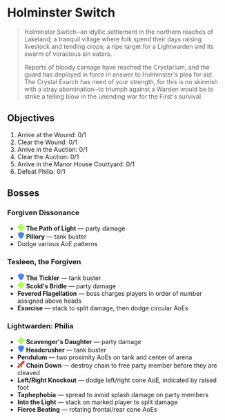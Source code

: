 # Holminster Switch

> Holminster Switch─an idyllic settlement in the northern reaches of Lakeland; a tranquil village where folk spend their days raising livestock and tending crops; a ripe target for a Lightwarden and its swarm of voracious sin eaters.
>
> Reports of bloody carnage have reached the Crystarium, and the guard has deployed in force in answer to Holminster's plea for aid. The Crystal Exarch has need of your strength, for this is no skirmish with a stray abomination─to triumph against a Warden would be to strike a telling blow in the unending war for the First's survival.

## Objectives

1. Arrive at the Wound: 0/1
2. Clear the Wound: 0/1
3. Arrive in the Auction: 0/1
4. Clear the Auction: 0/1
5. Arrive in the Manor House Courtyard: 0/1
6. Defeat Philia: 0/1

## Bosses

### Forgiven Dissonance

- ![](/assets/icons/role-healer.png) **The Path of Light** — party damage
- ![](/assets/icons/role-tank.png) **Pillory** — tank buster
- Dodge various AoE patterns

### Tesleen, the Forgiven

- ![](/assets/icons/role-tank.png) **The Tickler** — tank buster
- ![](/assets/icons/role-healer.png) **Scold's Bridle** — party damage
- **Fevered Flagellation** — boss charges players in order of number assigned above heads
- **Exorcise** — stack to split damage, then dodge circular AoEs

### Lightwarden: Philia

- ![](/assets/icons/role-healer.png) **Scavenger's Daughter** — party damage
- ![](/assets/icons/role-tank.png) **Headcrusher** — tank buster
- **Pendulum** — two proximity AoEs on tank and center of arena
- ![](/assets/icons/role-dps.png) **Chain Down** — destroy chain to free party member before they are cleaved
- **Left/Right Knockout** — dodge left/right cone AoE, indicated by raised foot
- **Taphephobia** — spread to avoid splash damage on party members
- **Into the Light** — stack on marked player to split damage
- **Fierce Beating** — rotating frontal/rear cone AoEs

